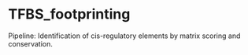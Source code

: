 TFBS_footprinting
=================

Pipeline: Identification of cis-regulatory elements by matrix scoring and conservation.
